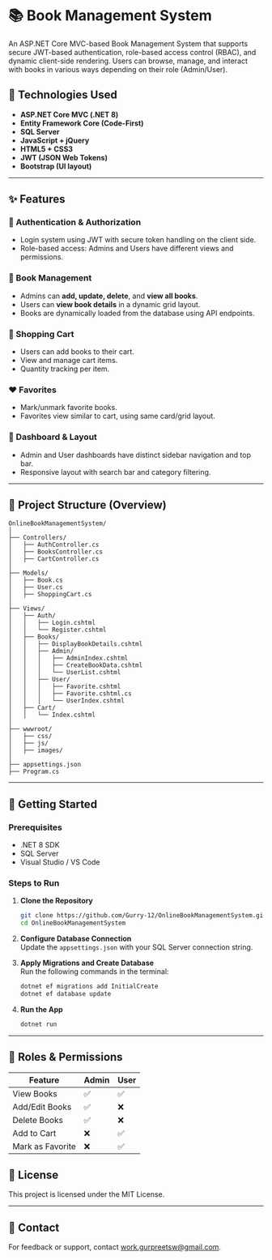 # 📚 Book Management System

An ASP.NET Core MVC-based Book Management System that supports secure JWT-based authentication, role-based access control (RBAC), and dynamic client-side rendering. Users can browse, manage, and interact with books in various ways depending on their role (Admin/User).

## 🔧 Technologies Used

- **ASP.NET Core MVC (.NET 8)**
- **Entity Framework Core (Code-First)**
- **SQL Server**
- **JavaScript + jQuery**
- **HTML5 + CSS3**
- **JWT (JSON Web Tokens)**
- **Bootstrap (UI layout)**

---

## ✨ Features

### 🔐 Authentication & Authorization

- Login system using JWT with secure token handling on the client side.
- Role-based access: Admins and Users have different views and permissions.

### 📖 Book Management

- Admins can **add, update, delete**, and **view all books**.
- Users can **view book details** in a dynamic grid layout.
- Books are dynamically loaded from the database using API endpoints.

### 🛒 Shopping Cart

- Users can add books to their cart.
- View and manage cart items.
- Quantity tracking per item.

### ❤️ Favorites

- Mark/unmark favorite books.
- Favorites view similar to cart, using same card/grid layout.

### 📂 Dashboard & Layout

- Admin and User dashboards have distinct sidebar navigation and top bar.
- Responsive layout with search bar and category filtering.

---

## 📁 Project Structure (Overview)

```
OnlineBookManagementSystem/
│
├── Controllers/
│   ├── AuthController.cs
│   ├── BooksController.cs
│   ├── CartController.cs
│
├── Models/
│   ├── Book.cs
│   ├── User.cs
│   ├── ShoppingCart.cs
│
├── Views/
│   ├── Auth/
│   │   ├── Login.cshtml
│   │   └── Register.cshtml
│   ├── Books/
│   │   ├── DisplayBookDetails.cshtml
│   │   ├── Admin/
│   │   │   ├── AdminIndex.cshtml
│   │   │   ├── CreateBookData.cshtml
│   │   │   └── UserList.cshtml
│   │   ├── User/
│   │   │   ├── Favorite.cshtml
│   │   │   ├── Favorite.cshtml.cs
│   │   │   └── UserIndex.cshtml
│   ├── Cart/
│   │   └── Index.cshtml
│
├── wwwroot/
│   ├── css/
│   ├── js/
│   ├── images/
│
├── appsettings.json
├── Program.cs
```

---

## 🚀 Getting Started

### Prerequisites

- .NET 8 SDK
- SQL Server
- Visual Studio / VS Code

### Steps to Run

1. **Clone the Repository**

   ```bash
   git clone https://github.com/Gurry-12/OnlineBookManagementSystem.git
   cd OnlineBookManagementSystem
   ```

2. **Configure Database Connection**\
   Update the `appsettings.json` with your SQL Server connection string.

3. **Apply Migrations and Create Database**\
   Run the following commands in the terminal:

   ```bash
   dotnet ef migrations add InitialCreate
   dotnet ef database update
   ```

4. **Run the App**

   ```bash
   dotnet run
   ```

---

## 👤 Roles & Permissions

| Feature          | Admin | User |
| ---------------- | ----- | ---- |
| View Books       | ✅     | ✅    |
| Add/Edit Books   | ✅     | ❌    |
| Delete Books     | ✅     | ❌    |
| Add to Cart      | ❌     | ✅    |
| Mark as Favorite | ❌     | ✅    |

## 💃 License

This project is licensed under the MIT License.

---

## 💬 Contact

For feedback or support, contact [work.gurpreetsw@gmail.com](mailto\:work.gurpreetsw@gmail.com).

